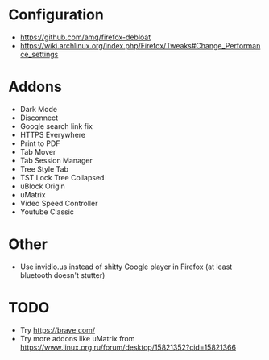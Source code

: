 # Configuration

* https://github.com/amq/firefox-debloat
* https://wiki.archlinux.org/index.php/Firefox/Tweaks#Change_Performance_settings
 

# Addons

* Dark Mode
* Disconnect
* Google search link fix
* HTTPS Everywhere
* Print to PDF
* Tab Mover
* Tab Session Manager
* Tree Style Tab
* TST Lock Tree Collapsed
* uBlock Origin
* uMatrix
* Video Speed Controller
* Youtube Classic

# Other

* Use invidio.us instead of shitty Google player in Firefox (at least bluetooth doesn't stutter)

# TODO

* Try https://brave.com/
* Try more addons like uMatrix from https://www.linux.org.ru/forum/desktop/15821352?cid=15821366
